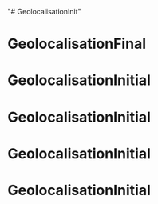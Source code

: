 "# GeolocalisationInit" 
# GeolocalisationFinal
# GeolocalisationInitial
# GeolocalisationInitial
# GeolocalisationInitial
# GeolocalisationInitial
